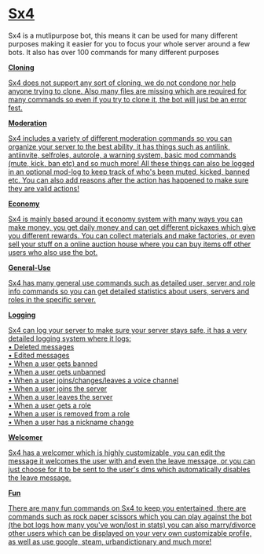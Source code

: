# <u>__Sx4__</u>

Sx4 is a mutlipurpose bot, this means it can be used for many different purposes making it easier for you to focus your whole server around a few bots. It also has over 100 commands for many different purposes

<u>__Cloning__<u>

Sx4 does not support any sort of cloning, we do not condone nor help anyone trying to clone. Also many files are missing which are required for many commands so even if you try to clone it, the bot will just be an error fest.

<u>__Moderation__</u>

Sx4 includes a variety of different moderation commands so you can organize your server to the best ability, it has things such as antilink, antiinvite, selfroles, autorole, a warning system, basic mod commands (mute, kick, ban etc) and so much more! All these things can also be logged in an optional mod-log to keep track of who's been muted, kicked, banned etc. You can also add reasons after the action has happened to make sure they are valid actions!

<u>__Economy__</u>

Sx4 is mainly based around it economy system with many ways you can make money, you get daily money and can get different pickaxes which give you different rewards. You can collect materials and make factories, or even sell your stuff on a online auction house where you can buy items off other users who also use the bot.

<u>__General-Use__</u>

Sx4 has many general use commands such as detailed user, server and role info commands so you can get detailed statistics about users, servers and roles in the specific server.

<u>__Logging__</u>

Sx4 can log your server to make sure your server stays safe, it has a very detailed logging system where it logs:</br>
• Deleted messages</br>
• Edited messages</br>
• When a user gets banned</br>
• When a user gets unbanned</br>
• When a user joins/changes/leaves a voice channel</br>
• When a user joins the server</br>
• When a user leaves the server</br>
• When a user gets a role</br>
• When a user is removed from a role</br>
• When a user has a nickname change

<u>__Welcomer__</u>

Sx4 has a welcomer which is highly customizable, you can edit the message it welcomes the user with and even the leave message, or you can just choose for it to be sent to the user's dms which automatically disables the leave message.

<u>__Fun__</u>

There are many fun commands on Sx4 to keep you entertained, there are commands such as rock paper scissors which you can play against the bot (the bot logs how many you've won/lost in stats) you can also marry/divorce other users which can be displayed on your very own customizable profile, as well as use google, steam, urbandictionary and much more!

